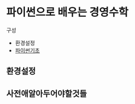 파이썬으로 배우는 경영수학
================

구성

-   환경설정
-   [파이썬기초](MathPyDoc01.md)

환경설정
--------

사전애알아두어야할것들
----------------------
